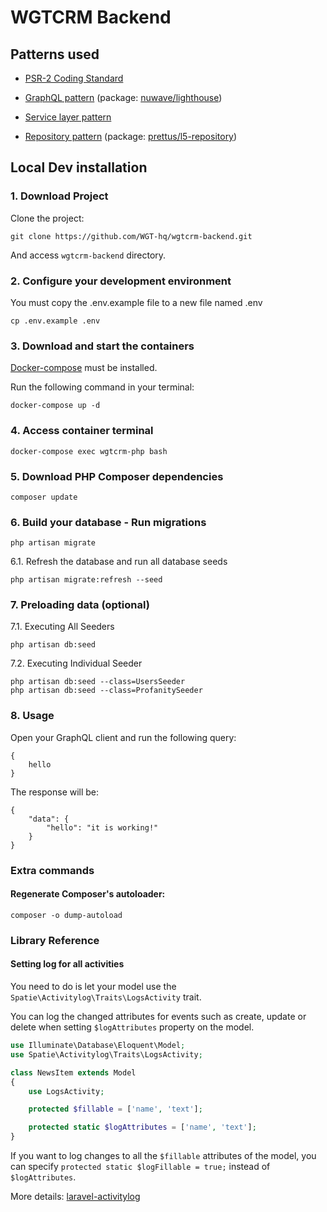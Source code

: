 # WGTCRM Backend

## Patterns used

 * [PSR-2 Coding Standard](https://github.com/php-fig/fig-standards/blob/master/accepted/PSR-2-coding-style-guide.md)

 * [GraphQL pattern](https://graphql.org) (package: [nuwave/lighthouse](https://lighthouse-php.com/))

 * [Service layer pattern](https://en.wikipedia.org/wiki/Service_layer_pattern)

 * [Repository pattern](https://bosnadev.com/2015/03/07/using-repository-pattern-in-laravel-5) (package: [prettus/l5-repository](https://github.com/andersao/l5-repository))


## Local Dev installation

### 1. Download Project

Clone the project:

```
git clone https://github.com/WGT-hq/wgtcrm-backend.git
```

And access `wgtcrm-backend` directory.

### 2. Configure your development environment

You must copy the .env.example file to a new file named .env

```
cp .env.example .env
```

### 3. Download and start the containers

[Docker-compose](https://docs.docker.com/compose/install/) must be installed.

Run the following command in your terminal:

```
docker-compose up -d
```

### 4. Access container terminal

```
docker-compose exec wgtcrm-php bash
```

### 5. Download PHP Composer dependencies

```
composer update
```
### 6. Build your database - Run migrations

```
php artisan migrate
```

6.1. Refresh the database and run all database seeds

```
php artisan migrate:refresh --seed
```

### 7. Preloading data (optional)

7.1. Executing All Seeders

```
php artisan db:seed
```

7.2. Executing Individual Seeder

```
php artisan db:seed --class=UsersSeeder
php artisan db:seed --class=ProfanitySeeder
```

### 8. Usage

Open your GraphQL client and run the following query:

```
{
    hello
}
```

The response will be:
```
{
    "data": {
        "hello": "it is working!"
    }
}
```

### Extra commands

#### Regenerate Composer's autoloader:

```
composer -o dump-autoload
```


### Library Reference

#### Setting log for all activities

You need to do is let your model use the `Spatie\Activitylog\Traits\LogsActivity` trait.

You can log the changed attributes for events such as create, update or delete when setting `$logAttributes` property on the model.

```php
use Illuminate\Database\Eloquent\Model;
use Spatie\Activitylog\Traits\LogsActivity;

class NewsItem extends Model
{
    use LogsActivity;

    protected $fillable = ['name', 'text'];

    protected static $logAttributes = ['name', 'text'];
}
```

If you want to log changes to all the `$fillable` attributes of the model, you can specify `protected static $logFillable = true;` instead of `$logAttributes`.

More details: [laravel-activitylog](https://docs.spatie.be/laravel-activitylog/v3/introduction/)


